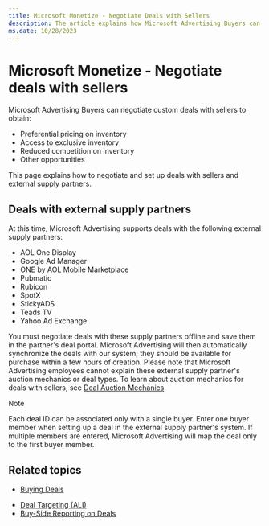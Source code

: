 ```yaml
---
title: Microsoft Monetize - Negotiate Deals with Sellers
description: The article explains how Microsoft Advertising Buyers can negotiate custom deals with sellers and external supply partners.
ms.date: 10/28/2023
---
```


# Microsoft Monetize - Negotiate deals with sellers

Microsoft Advertising Buyers can negotiate custom deals with sellers to obtain:

- Preferential pricing on inventory
- Access to exclusive inventory
- Reduced competition on inventory
- Other opportunities

This page explains how to negotiate and set up deals with sellers and external supply partners.

<!--## Deals with sellers

As a buyer, the best way to find deals is to browse seller packages, which are pre-made combinations of inventory and/or data that can be immediately converted into deals or can be used as a jumping-off point for custom deal negotiations. For more details, see [Get Deals from Seller Packages](get-deals-from-seller-packages.md).-->

## Deals with external supply partners

At this time, Microsoft Advertising supports deals with the following external supply partners:

- AOL One Display
- Google Ad Manager
- ONE by AOL Mobile Marketplace
- Pubmatic
- Rubicon
- SpotX
- StickyADS
- Teads TV
- Yahoo Ad Exchange

You must negotiate deals with these supply partners offline and save them in the partner's deal portal. Microsoft Advertising will then automatically synchronize the deals with our system; they should be available for purchase within a few hours of creation. Please note that Microsoft Advertising employees cannot explain these external supply partner's auction mechanics or deal types. To learn about auction mechanics for deals with sellers, see [Deal Auction Mechanics](deal-auction-mechanics.md).

> [!NOTE]
> Each deal ID can be associated only with a single buyer. Enter one buyer member when setting up a deal in the external supply partner's system. If multiple members are entered, Microsoft Advertising will map the deal only to the first buyer member.

## Related topics

- [Buying Deals](buying-deals.md)
<!--- [Get Deals from Seller Packages](get-deals-from-seller-packages.md)-->
- [Deal Targeting (ALI)](deal-targeting-ali.md)
- [Buy-Side Reporting on Deals](buy-side-reporting-on-deals.md)
